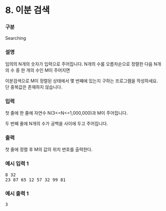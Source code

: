 # 8. 이분 검색

### 구분

<p>Searching</p>

### 설명

<p>임의의 N개의 숫자가 입력으로 주어집니다. N개의 수를 오름차순으로 정렬한 다음 N개의 수 중 한 개의 수인 M이 주어지면</p>

<p>이분검색으로 M이 정렬된 상태에서 몇 번째에 있는지 구하는 프로그램을 작성하세요. 단 중복값은 존재하지 않습니다.</p>

### 입력

<p>첫 줄에 한 줄에 자연수 N(3<=N<=1,000,000)과 M이 주어집니다.</p>

<p>두 번째 줄에 N개의 수가 공백을 사이에 두고 주어집니다.</p>

### 출력

<p>첫 줄에 정렬 후 M의 값의 위치 번호를 출력한다.</p>

### 예시 입력 1

<pre>8 32
23 87 65 12 57 32 99 81</pre>

### 예시 출력 1

<pre>3</pre>